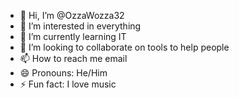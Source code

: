 - 👋 Hi, I’m @OzzaWozza32
- 👀 I’m interested in everything
- 🌱 I’m currently learning IT
- 💞️ I’m looking to collaborate on tools to help people
- 📫 How to reach me email
- 😄 Pronouns: He/Him
- ⚡ Fun fact: I love music

<!---
OzzaWozza32/OzzaWozza32 is a ✨ special ✨ repository because its `README.md` (this file) appears on your GitHub profile.
You can click the Preview link to take a look at your changes.
--->
